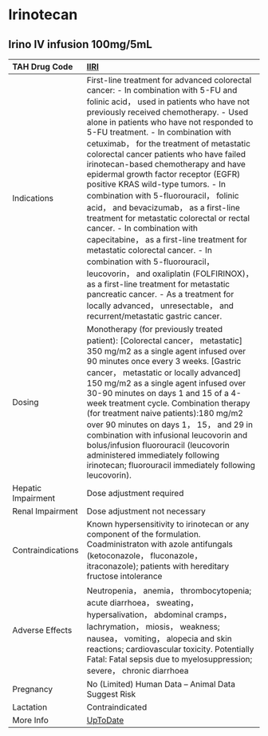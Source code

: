 # Irinotecan

## Irino IV infusion 100mg/5mL

| TAH Drug Code      | [IIRI](https://www.tahsda.org.tw/drugs/hissearch.php?drug_code=IIRI)                                                                                                                                                                                                                                                                                                                                                                                                                                                                                                                                                                                                                                                                                                                                                                                                                                                                                            |
|:-------------------|:----------------------------------------------------------------------------------------------------------------------------------------------------------------------------------------------------------------------------------------------------------------------------------------------------------------------------------------------------------------------------------------------------------------------------------------------------------------------------------------------------------------------------------------------------------------------------------------------------------------------------------------------------------------------------------------------------------------------------------------------------------------------------------------------------------------------------------------------------------------------------------------------------------------------------------------------------------------|
| Indications        | First-line treatment for advanced colorectal cancer: - In combination with 5-FU and folinic acid， used in patients who have not previously received chemotherapy. - Used alone in patients who have not responded to 5-FU treatment. - In combination with cetuximab， for the treatment of metastatic colorectal cancer patients who have failed irinotecan-based chemotherapy and have epidermal growth factor receptor (EGFR) positive KRAS wild-type tumors. - In combination with 5-fluorouracil， folinic acid， and bevacizumab， as a first-line treatment for metastatic colorectal or rectal cancer. - In combination with capecitabine， as a first-line treatment for metastatic colorectal cancer. - In combination with 5-fluorouracil， leucovorin， and oxaliplatin (FOLFIRINOX)， as a first-line treatment for metastatic pancreatic cancer. - As a treatment for locally advanced， unresectable， and recurrent/metastatic gastric cancer. |
| Dosing             | Monotherapy (for previously treated patient): [Colorectal cancer， metastatic] 350 mg/m2 as a single agent infused over 90 minutes once every 3 weeks. [Gastric cancer， metastatic or locally advanced] 150 mg/m2 as a single agent infused over 30-90 minutes on days 1 and 15 of a 4-week treatment cycle. Combination therapy (for treatment naive patients):180 mg/m2 over 90 minutes on days 1， 15， and 29 in combination with infusional leucovorin and bolus/infusion fluorouracil (leucovorin administered immediately following irinotecan; fluorouracil immediately following leucovorin).                                                                                                                                                                                                                                                                                                                                                         |
| Hepatic Impairment | Dose adjustment required                                                                                                                                                                                                                                                                                                                                                                                                                                                                                                                                                                                                                                                                                                                                                                                                                                                                                                                                        |
| Renal Impairment   | Dose adjustment not necessary                                                                                                                                                                                                                                                                                                                                                                                                                                                                                                                                                                                                                                                                                                                                                                                                                                                                                                                                   |
| Contraindications  | Known hypersensitivity to irinotecan or any component of the formulation. Coadministraton with azole antifungals (ketoconazole， fluconazole， itraconazole); patients with hereditary fructose intolerance                                                                                                                                                                                                                                                                                                                                                                                                                                                                                                                                                                                                                                                                                                                                                     |
| Adverse Effects    | Neutropenia， anemia， thrombocytopenia; acute diarrhoea， sweating， hypersalivation， abdominal cramps， lachrymation， miosis， weakness; nausea， vomiting， alopecia and skin reactions; cardiovascular toxicity. Potentially Fatal: Fatal sepsis due to myelosuppression; severe， chronic diarrhoea                                                                                                                                                                                                                                                                                                                                                                                                                                                                                                                                                                                                                                                      |
| Pregnancy          | No (Limited) Human Data – Animal Data Suggest Risk                                                                                                                                                                                                                                                                                                                                                                                                                                                                                                                                                                                                                                                                                                                                                                                                                                                                                                              |
| Lactation          | Contraindicated                                                                                                                                                                                                                                                                                                                                                                                                                                                                                                                                                                                                                                                                                                                                                                                                                                                                                                                                                 |
| More Info          | [UpToDate](https://www.uptodate.com/contents/irinotecan-drug-information)                                                                                                                                                                                                                                                                                                                                                                                                                                                                                                                                                                                                                                                                                                                                                                                                                                                                                       |

